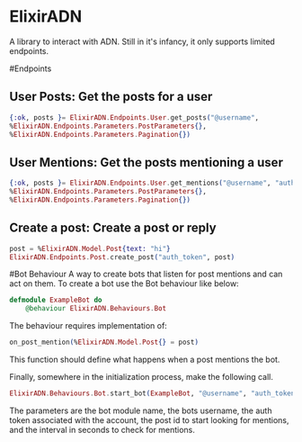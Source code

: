 ElixirADN
=========

A library to interact with ADN.  Still in it's infancy, it only supports limited
endpoints.  

#Endpoints
## User Posts: Get the posts for a user
```elixir
{:ok, posts }= ElixirADN.Endpoints.User.get_posts("@username", 
%ElixirADN.Endpoints.Parameters.PostParameters{},
%ElixirADN.Endpoints.Parameters.Pagination{})
```
## User Mentions: Get the posts mentioning a user
```elixir
{:ok, posts }= ElixirADN.Endpoints.User.get_mentions("@username", "auth_token",
%ElixirADN.Endpoints.Parameters.PostParameters{},
%ElixirADN.Endpoints.Parameters.Pagination{})
```

## Create a post: Create a post or reply
```elixir
post = %ElixirADN.Model.Post{text: "hi"}
ElixirADN.Endpoints.Post.create_post("auth_token", post)
```
#Bot Behaviour
A way to create bots that listen for post mentions and can act on them.  To create a bot use the Bot behaviour like below:

```elixir
defmodule ExampleBot do
	@behaviour ElixirADN.Behaviours.Bot
```

The behaviour requires implementation of:

```elixir
on_post_mention(%ElixirADN.Model.Post{} = post)
```

This function should define what happens when a post mentions the bot.

Finally, somewhere in the initialization process, make the following call. 

```elixir
ElixirADN.Behaviours.Bot.start_bot(ExampleBot, "@username", "auth_token", last_post_id, 5)
```

The parameters are the bot module name, the bots username, the auth token 
associated with the account, the post id to start looking for mentions,
and the interval in seconds to check for mentions.

